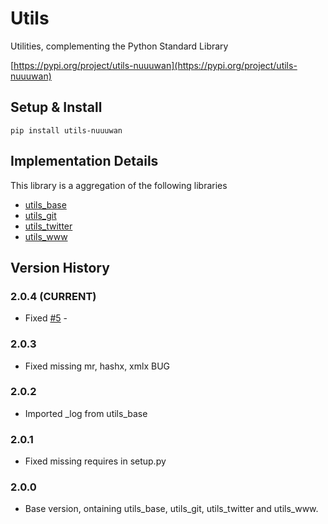 # Utils

Utilities, complementing the Python Standard Library

[https://pypi.org/project/utils-nuuuwan](https://pypi.org/project/utils-nuuuwan)

## Setup & Install

```
pip install utils-nuuuwan
```

## Implementation Details

This library is a aggregation of the following libraries

* [utils_base](https://pypi.org/project/utils_base-nuuuwan/)
* [utils_git](https://pypi.org/project/utils_git-nuuuwan/)
* [utils_twitter](https://pypi.org/project/utils_twitter-nuuuwan/)
* [utils_www](https://pypi.org/project/utils_www-nuuuwan/)

## Version History

### 2.0.4 (CURRENT)
* Fixed [#5](https://github.com/nuuuwan/utils/issues/5) - 

### 2.0.3
* Fixed missing mr, hashx, xmlx BUG

### 2.0.2
* Imported _log from utils_base

### 2.0.1 
* Fixed missing requires in setup.py

### 2.0.0
* Base version, ontaining utils_base, utils_git, utils_twitter and utils_www.